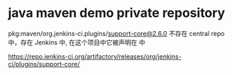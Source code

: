 # java maven demo private repository

pkg:maven/org.jenkins-ci.plugins/support-core@2.6.0 不存在 central repo 中，存在 Jenkins 中, 在这个项目中它被声明在 <parent>中

https://repo.jenkins-ci.org/artifactory/releases/org/jenkins-ci/plugins/support-core/
